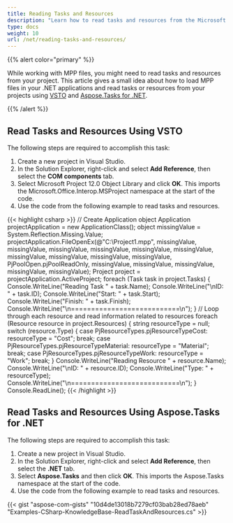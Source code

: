 ```yaml
---
title: Reading Tasks and Resources
description: "Learn how to read tasks and resources from the Microsoft Project (MPP/XML) files using Aspose.Tasks for .NET. in comparison with Microsoft Office Automation Tools."
type: docs
weight: 10
url: /net/reading-tasks-and-resources/
---
```


{{% alert color="primary" %}}

While working with MPP files, you might need to read tasks and resources from your project. This article gives a small idea about how to load MPP files in your .NET applications and read tasks or resources from your projects using [VSTO](/tasks/net/reading-tasks-and-resources/) and [Aspose.Tasks for .NET](/tasks/net/reading-tasks-and-resources/).

{{% /alert %}}

## **Read Tasks and Resources Using VSTO**
The following steps are required to accomplish this task:

1. Create a new project in Visual Studio.
2. In the Solution Explorer, right-click and select **Add Reference**, then select the **COM components** tab.
3. Select Microsoft Project 12.0 Object Library and click **OK**.
   This imports the Microsoft.Office.Interop.MSProject namespace at the start of the code.
4. Use the code from the following example to read tasks and resources.

{{< highlight csharp >}}
// Create Application object
Application projectApplication = new ApplicationClass();
object missingValue = System.Reflection.Missing.Value;
projectApplication.FileOpenEx(@"C:\Project1.mpp",
    missingValue, missingValue, missingValue, missingValue,
    missingValue, missingValue, missingValue, missingValue,
    missingValue, missingValue, PjPoolOpen.pjPoolReadOnly,
    missingValue, missingValue, missingValue, missingValue,
    missingValue);
Project project = projectApplication.ActiveProject;
foreach (Task task in project.Tasks)
{
    Console.WriteLine("Reading Task " + task.Name);
    Console.WriteLine("\nID: " + task.ID);
    Console.WriteLine("Start: " + task.Start);
    Console.WriteLine("Finish: " + task.Finish);
    Console.WriteLine("\n===========================\n");
}
// Loop through each resource and read information related to resources
foreach (Resource resource in project.Resources)
{
    string resourceType = null;
    switch (resource.Type)
    {
        case PjResourceTypes.pjResourceTypeCost:
            resourceType = "Cost";
            break;
        case PjResourceTypes.pjResourceTypeMaterial:
            resourceType = "Material";
            break;
        case PjResourceTypes.pjResourceTypeWork:
            resourceType = "Work";
            break;
    }
    Console.WriteLine("Reading Resource " + resource.Name);
    Console.WriteLine("\nID: " + resource.ID);
    Console.WriteLine("Type: " + resourceType);
    Console.WriteLine("\n===========================\n");
}
Console.ReadLine();
{{< /highlight >}}

## **Read Tasks and Resources Using Aspose.Tasks for .NET**
The following steps are required to accomplish this task:

1. Create a new project in Visual Studio.
2. In the Solution Explorer, right-click and select **Add Reference**, then select the **.NET** tab.
3. Select **Aspose.Tasks** and then click **OK**.
   This imports the Aspose.Tasks namespace at the start of the code.
4. Use the code from the following example to read tasks and resources.

{{< gist "aspose-com-gists" "10d4de13018b7279cf03bab28ed78aeb" "Examples-CSharp-KnowledgeBase-ReadTaskAndResources.cs" >}}
